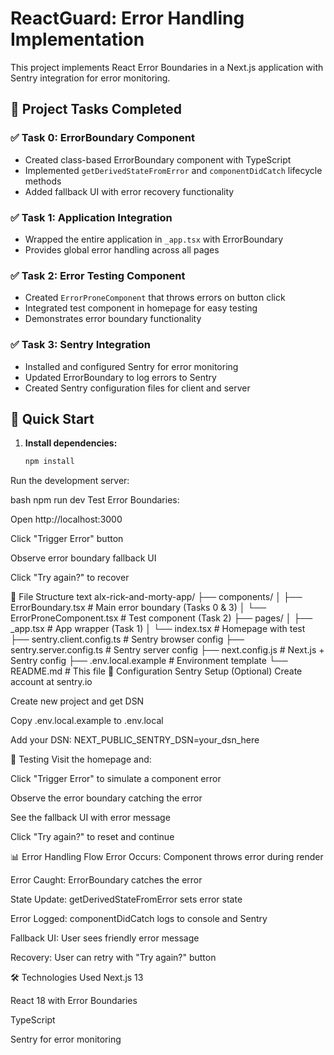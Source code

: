 # ReactGuard: Error Handling Implementation

This project implements React Error Boundaries in a Next.js application with Sentry integration for error monitoring.

## 🎯 Project Tasks Completed

### ✅ Task 0: ErrorBoundary Component
- Created class-based ErrorBoundary component with TypeScript
- Implemented `getDerivedStateFromError` and `componentDidCatch` lifecycle methods
- Added fallback UI with error recovery functionality

### ✅ Task 1: Application Integration
- Wrapped the entire application in `_app.tsx` with ErrorBoundary
- Provides global error handling across all pages

### ✅ Task 2: Error Testing Component
- Created `ErrorProneComponent` that throws errors on button click
- Integrated test component in homepage for easy testing
- Demonstrates error boundary functionality

### ✅ Task 3: Sentry Integration
- Installed and configured Sentry for error monitoring
- Updated ErrorBoundary to log errors to Sentry
- Created Sentry configuration files for client and server

## 🚀 Quick Start

1. **Install dependencies:**
   ```bash
   npm install
Run the development server:

bash
npm run dev
Test Error Boundaries:

Open http://localhost:3000

Click "Trigger Error" button

Observe error boundary fallback UI

Click "Try again?" to recover

📁 File Structure
text
alx-rick-and-morty-app/
├── components/
│   ├── ErrorBoundary.tsx          # Main error boundary (Tasks 0 & 3)
│   └── ErrorProneComponent.tsx    # Test component (Task 2)
├── pages/
│   ├── _app.tsx                   # App wrapper (Task 1)
│   └── index.tsx                  # Homepage with test
├── sentry.client.config.ts        # Sentry browser config
├── sentry.server.config.ts        # Sentry server config
├── next.config.js                 # Next.js + Sentry config
├── .env.local.example             # Environment template
└── README.md                      # This file
🔧 Configuration
Sentry Setup (Optional)
Create account at sentry.io

Create new project and get DSN

Copy .env.local.example to .env.local

Add your DSN: NEXT_PUBLIC_SENTRY_DSN=your_dsn_here

🧪 Testing
Visit the homepage and:

Click "Trigger Error" to simulate a component error

Observe the error boundary catching the error

See the fallback UI with error message

Click "Try again?" to reset and continue

📊 Error Handling Flow
Error Occurs: Component throws error during render

Error Caught: ErrorBoundary catches the error

State Update: getDerivedStateFromError sets error state

Error Logged: componentDidCatch logs to console and Sentry

Fallback UI: User sees friendly error message

Recovery: User can retry with "Try again?" button

🛠 Technologies Used
Next.js 13

React 18 with Error Boundaries

TypeScript

Sentry for error monitoring
